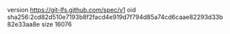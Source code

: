 version https://git-lfs.github.com/spec/v1
oid sha256:2cd82d510e7193b8f2facd4e919d7f794d85a74cd6caae82293d33b82e33aa8e
size 16076
